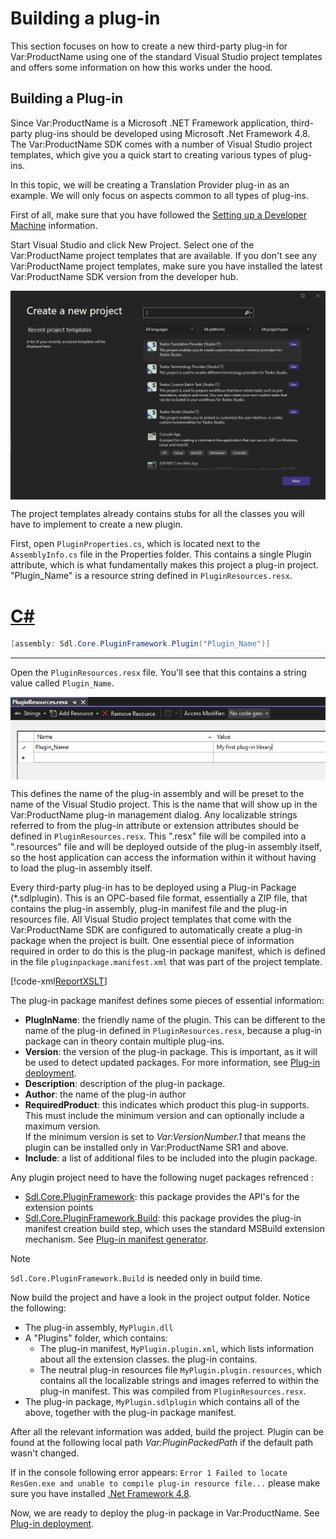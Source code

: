 Building a plug-in
====
This section focuses on how to create a new third-party plug-in for Var:ProductName using one of the standard Visual Studio project templates and offers some information on how this works under the hood.

Building a Plug-in
-----
Since Var:ProductName is a Microsoft .NET Framework application, third-party plug-ins should be developed using Microsoft .Net Framework 4.8. The Var:ProductName SDK comes with a number of Visual Studio project templates, which give you a quick start to creating various types of plug-ins.

In this topic, we will be creating a Translation Provider plug-in as an example. We will only focus on aspects common to all types of plug-ins. 

First of all, make sure that you have followed the [Setting up a Developer Machine](setting_up_a_developer_machine.md) information.

Start Visual Studio and click New Project. Select one of the Var:ProductName project templates that are available. If you don't see any Var:ProductName project templates, make sure you have installed the latest Var:ProductName SDK version from the developer hub.

<img style="display:block; " src="images/NewSdlStudioProject.png" />


The project templates already contains stubs for all the classes you will have to implement to create a new plugin.

First, open `PluginProperties.cs`, which is located next to the `AssemblyInfo.cs` file in the Properties folder. This contains a single Plugin attribute, which is what fundamentally makes this project a plug-in project. "Plugin_Name" is a resource string defined in `PluginResources.resx`.

# [C#](#tab/tabid-1)
```cs
[assembly: Sdl.Core.PluginFramework.Plugin("Plugin_Name")]
```
***

Open the `PluginResources.resx` file. You'll see that this contains a string value called `Plugin_Name`. 

<img style="display:block; " src="images/PluginResources.png"/>

This defines the name of the plug-in assembly and will be preset to the name of the Visual Studio project. This is the name that will show up in the Var:ProductName plug-in management dialog. Any localizable strings referred to from the plug-in attribute or extension attributes should be defined in `PluginResources.resx`. This ".resx" file will be compiled into a ".resources" file and will be deployed outside of the plug-in assembly itself, so the host application can access the information within it without having to load the plug-in assembly itself.

Every third-party plug-in has to be deployed using a Plug-in Package (*.sdlplugin). This is an OPC-based file format, essentially a ZIP file, that contains the plug-in assembly, plug-in manifest file and the plug-in resources file. All Visual Studio project templates that come with the Var:ProductName SDK are configured to automatically create a plug-in package when the project is built. One essential piece of information required in order to do this is the plug-in package manifest, which is defined in the file `pluginpackage.manifest.xml` that was part of the project template.

[!code-xml[ReportXSLT](code_samples/pluginpackage.manifest.xml)]		

The plug-in package manifest defines some pieces of essential information:

* **PlugInName**: the friendly name of the plugin. This can be different to the name of the plug-in defined in `PluginResources.resx`, because a plug-in package can in theory contain multiple plug-ins.
* **Version**: the version of the plug-in package. This is important, as it will be used to detect updated packages. For more information, see [Plug-in deployment](plugin_deployment.md).
* **Description**: description of the plug-in package.
* **Author**: the name of the plug-in author
* **RequiredProduct**: this indicates which product this plug-in supports. This must include the minimum version and can optionally include a maximum version. <br>
If the minimum version is set to *Var:VersionNumber.1* that means the plugin can be installed only in Var:ProductName SR1 and above.
* **Include**: a list of additional files to be included into the plugin package.

Any plugin project need to have the following nuget packages refrenced : 

* [Sdl.Core.PluginFramework](https://www.nuget.org/packages/Sdl.Core.PluginFramework/): this package provides the API's for the extension points
* [Sdl.Core.PluginFramework.Build](https://www.nuget.org/packages/Sdl.Core.PluginFramework.Build/): this package provides the plug-in manifest creation build step, which uses the standard MSBuild extension mechanism. See [Plug-in manifest generator](xref:the_plugin_manifest_generator.md).

> [!NOTE]
> `Sdl.Core.PluginFramework.Build` is needed only in build time.

Now build the project and have a look in the project output folder. Notice the following:

* The plug-in assembly, `MyPlugin.dll`
* A "Plugins" folder, which contains:
    * The plug-in manifest, `MyPlugin.plugin.xml`, which lists information about all the extension classes. the plug-in contains.
    * The neutral plug-in resources file `MyPlugin.plugin.resources`, which contains all the localizable strings and images referred to within the plug-in manifest. This was compiled from `PluginResources.resx`.
* The plug-in package, `MyPlugin.sdlplugin` which contains all of the above, together with the plug-in package manifest. </br>


After all the relevant information was added, build the project. Plugin can be found at the following local path *Var:PluginPackedPath* if the default path wasn't changed. </br>

If in the console following error appears: `Error 1 Failed to locate ResGen.exe and unable to compile plug-in resource file...` please make sure you have installed [.Net Framework 4.8](https://dotnet.microsoft.com/en-us/download/dotnet-framework/net48). 


Now, we are ready to deploy the plug-in package in Var:ProductName. See [Plug-in deployment](plugin_deployment.md).
